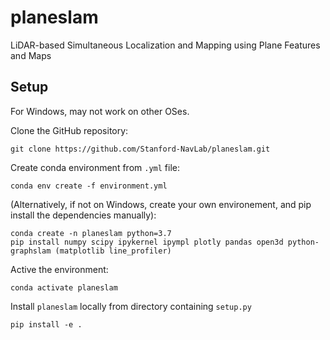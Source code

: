 # planeslam

LiDAR-based Simultaneous Localization and Mapping using Plane Features and Maps

## Setup
For Windows, may not work on other OSes.

Clone the GitHub repository:

    git clone https://github.com/Stanford-NavLab/planeslam.git

Create conda environment from `.yml` file:

    conda env create -f environment.yml
    
(Alternatively, if not on Windows, create your own environement, and pip install the dependencies manually):

    conda create -n planeslam python=3.7
    pip install numpy scipy ipykernel ipympl plotly pandas open3d python-graphslam (matplotlib line_profiler)
    

Active the environment:
   
    conda activate planeslam
   
Install `planeslam` locally from directory containing `setup.py`
   
    pip install -e .
    
